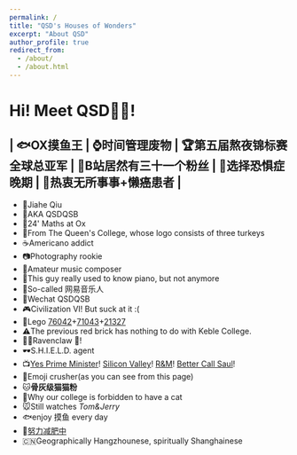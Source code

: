 ```yaml
---
permalink: /
title: "QSD's Houses of Wonders"
excerpt: "About QSD"
author_profile: true
redirect_from: 
  - /about/
  - /about.html
---
```


Hi! Meet QSD😵‍💫!
=====
## | 🐟OX摸鱼王 | ⌚️时间管理废物 | 🏆第五届熬夜锦标赛全球总亚军 | 🍿B站居然有三十一个粉丝 | 🚦选择恐惧症晚期 | 🤤热衷无所事事+懒癌患者 |
- 🤖Jiahe Qiu
- 🤨AKA QSDQSB
- 🔬24' Maths at Ox
- 🦃From The Queen's College, whose logo consists of three turkeys
- ☕️Americano addict
- 📷Photography rookie
- 🎸Amateur music composer
- 🎹This guy really used to know piano, but not anymore
- 🎻So-called 网易音乐人
- 📱Wechat QSDQSB
- 🎮Civilization VI! But suck at it :(
- 🧱Lego [76042](https://www.lego.com/en-gb/product/the-shield-helicarrier-76042)+[71043](https://www.lego.com/en-gb/product/hogwarts-castle-71043)+[21327](https://www.lego.com/en-gb/product/typewriter-21327)
- ⚠️The previous red brick has nothing to do with Keble College.
- 🧙‍♂️Ravenclaw 🦅!
- 🕶S.H.I.E.L.D. agent
- 📺[Yes Prime Minister](https://www.imdb.com/title/tt0086831/)! [Silicon Valley](https://www.imdb.com/title/tt2575988/)! [R&M](https://www.imdb.com/title/tt2861424/)! [Better Call Saul](https://www.imdb.com/title/tt3032476/)!
- 👾Emoji crusher(as you can see from this page)
- 🐱**骨灰级猫猫粉**
- 🤬Why our college is forbidden to have a cat
- 🐭Still watches *Tom&Jerry*
- 🐟enjoy 摸鱼 every day
- 🏃[努力减肥中](https://www.qsdqsb.icu/about)
- 🇨🇳Geographically Hangzhounese, spiritually Shanghainese
